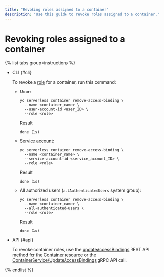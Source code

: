 ```yaml
---
title: "Revoking roles assigned to a container"
description: "Use this guide to revoke roles assigned to a container."
---
```


# Revoking roles assigned to a container

{% list tabs group=instructions %}

- CLI {#cli}

   To revoke a [role](../security/index.md) for a container, run this command:

   * User:
      ```
      yc serverless container remove-access-binding \
        --name <container_name> \
        --user-account-id <user_ID> \
        --role <role>
      ```
      Result:
      ```
      done (1s)
      ```
   * [Service account](../../iam/concepts/users/service-accounts.md):
      ```
      yc serverless container remove-access-binding \
        --name <container_name> \
        --service-account-id <service_account_ID> \
        --role <role>
      ```
      Result:
      ```
      done (1s)
      ```
   * All authorized users (`allAuthenticatedUsers` system group):
      ```
      yc serverless container remove-access-binding \
        --name <container_name> \
        --all-authenticated-users \
        --role <role>
      ```
      Result:
      ```
      done (1s)
      ```

- API {#api}

   To revoke container roles, use the [updateAccessBindings](../containers/api-ref/Container/updateAccessBindings.md) REST API method for the [Container](../containers/api-ref/Container/index.md) resource or the [ContainerService/UpdateAccessBindings](../containers/api-ref/grpc/container_service.md#UpdateAccessBindings) gRPC API call.

{% endlist %}